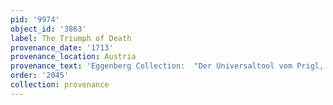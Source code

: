 ```yaml
---
pid: '9974'
object_id: '3863'
label: The Triumph of Death
provenance_date: '1713'
provenance_location: Austria
provenance_text: 'Eggenberg Collection:  "Der Universaltool vom Prigl, wert 1000 fl."'
order: '2045'
collection: provenance
---
```

